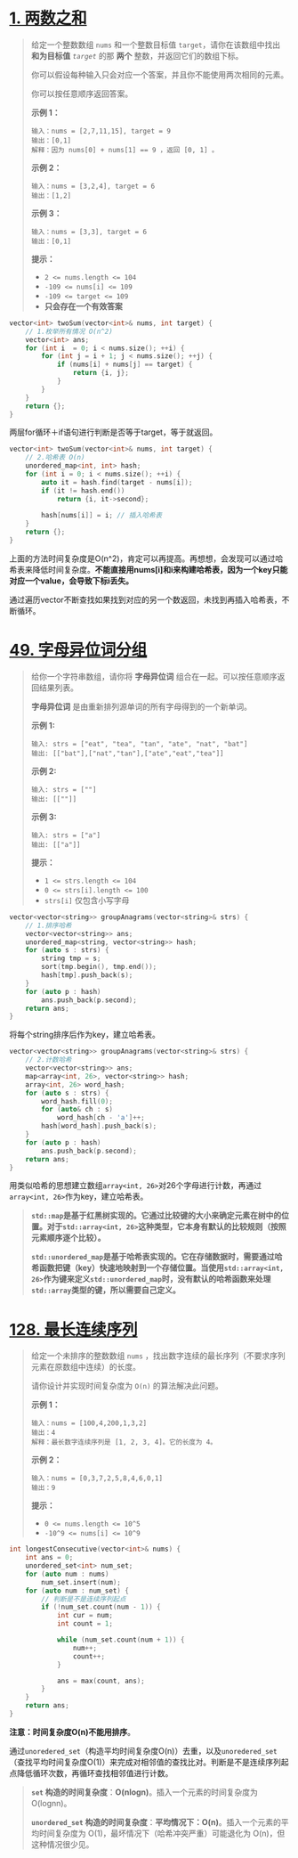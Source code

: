 # [1. 两数之和](https://leetcode.cn/problems/two-sum/)

> 给定一个整数数组 `nums` 和一个整数目标值 `target`，请你在该数组中找出 **和为目标值** *`target`* 的那 **两个** 整数，并返回它们的数组下标。
>
> 你可以假设每种输入只会对应一个答案，并且你不能使用两次相同的元素。
>
> 你可以按任意顺序返回答案。
>
> **示例 1：**
>
> ```
> 输入：nums = [2,7,11,15], target = 9
> 输出：[0,1]
> 解释：因为 nums[0] + nums[1] == 9 ，返回 [0, 1] 。
> ```
>
> **示例 2：**
>
> ```
> 输入：nums = [3,2,4], target = 6
> 输出：[1,2]
> ```
>
> **示例 3：**
>
> ```
> 输入：nums = [3,3], target = 6
> 输出：[0,1]
> ```
>
> **提示：**
>
> - `2 <= nums.length <= 104`
> - `-109 <= nums[i] <= 109`
> - `-109 <= target <= 109`
> - **只会存在一个有效答案**

```C++
vector<int> twoSum(vector<int>& nums, int target) {
    // 1.枚举所有情况 O(n^2)
    vector<int> ans;
    for (int i  = 0; i < nums.size(); ++i) {
        for (int j = i + 1; j < nums.size(); ++j) {
            if (nums[i] + nums[j] == target) {
                return {i, j};
            }
        }
    } 
    return {};
}
```

两层for循环＋if语句进行判断是否等于target，等于就返回。

```C++
vector<int> twoSum(vector<int>& nums, int target) {
	// 2.哈希表 O(n)
    unordered_map<int, int> hash;
    for (int i = 0; i < nums.size(); ++i) {
        auto it = hash.find(target - nums[i]);
        if (it != hash.end())
            return {i, it->second};
        
        hash[nums[i]] = i; // 插入哈希表
    }
    return {};
}
```

上面的方法时间复杂度是O(n^2)，肯定可以再提高。再想想，会发现可以通过哈希表来降低时间复杂度。**不能直接用nums[i]和i来构建哈希表，因为一个key只能对应一个value，会导致下标i丢失。**

通过遍历vector不断查找如果找到对应的另一个数返回，未找到再插入哈希表，不断循环。

# [49. 字母异位词分组](https://leetcode.cn/problems/group-anagrams/)

> 给你一个字符串数组，请你将 **字母异位词** 组合在一起。可以按任意顺序返回结果列表。
>
> **字母异位词** 是由重新排列源单词的所有字母得到的一个新单词。
>
>  
>
> **示例 1:**
>
> ```
> 输入: strs = ["eat", "tea", "tan", "ate", "nat", "bat"]
> 输出: [["bat"],["nat","tan"],["ate","eat","tea"]]
> ```
>
> **示例 2:**
>
> ```
> 输入: strs = [""]
> 输出: [[""]]
> ```
>
> **示例 3:**
>
> ```
> 输入: strs = ["a"]
> 输出: [["a"]]
> ```
>
>  
>
> **提示：**
>
> - `1 <= strs.length <= 104`
> - `0 <= strs[i].length <= 100`
> - `strs[i]` 仅包含小写字母

```C++
vector<vector<string>> groupAnagrams(vector<string>& strs) {
    // 1.排序哈希
    vector<vector<string>> ans;
    unordered_map<string, vector<string>> hash;
    for (auto s : strs) {
        string tmp = s;
        sort(tmp.begin(), tmp.end());
        hash[tmp].push_back(s);
    }
    for (auto p : hash)
        ans.push_back(p.second);
    return ans;
}
```

将每个string排序后作为key，建立哈希表。

```C++
vector<vector<string>> groupAnagrams(vector<string>& strs) {
    // 2.计数哈希
    vector<vector<string>> ans;
    map<array<int, 26>, vector<string>> hash;
    array<int, 26> word_hash;
    for (auto s : strs) {
        word_hash.fill(0);
        for (auto& ch : s)
            word_hash[ch - 'a']++;
        hash[word_hash].push_back(s);
    }
    for (auto p : hash)
        ans.push_back(p.second);
    return ans; 
}
```

用类似哈希的思想建立数组`array<int, 26>`对26个字母进行计数，再通过`array<int, 26>`作为key，建立哈希表。

> **`std::map`是基于红黑树实现的。它通过比较键的大小来确定元素在树中的位置。对于`std::array<int, 26>`这种类型，它本身有默认的比较规则（按照元素顺序逐个比较）。**
>
> **`std::unordered_map`是基于哈希表实现的。它在存储数据时，需要通过哈希函数把键（key）快速地映射到一个存储位置。当使用`std::array<int, 26>`作为键来定义`std::unordered_map`时，没有默认的哈希函数来处理`std::array`类型的键，所以需要自己定义。**

# [128. 最长连续序列](https://leetcode.cn/problems/longest-consecutive-sequence/)

> 给定一个未排序的整数数组 `nums` ，找出数字连续的最长序列（不要求序列元素在原数组中连续）的长度。
>
> 请你设计并实现时间复杂度为 `O(n)` 的算法解决此问题。
>
>  
>
> **示例 1：**
>
> ```
> 输入：nums = [100,4,200,1,3,2]
> 输出：4
> 解释：最长数字连续序列是 [1, 2, 3, 4]。它的长度为 4。
> ```
>
> **示例 2：**
>
> ```
> 输入：nums = [0,3,7,2,5,8,4,6,0,1]
> 输出：9
> ```
>
>  
>
> **提示：**
>
> - `0 <= nums.length <= 10^5`
> - `-10^9 <= nums[i] <= 10^9`

```C++
int longestConsecutive(vector<int>& nums) {
    int ans = 0;
    unordered_set<int> num_set;
    for (auto num : nums)
        num_set.insert(num);
    for (auto num : num_set) {
        // 判断是不是连续序列起点
        if (!num_set.count(num - 1)) {
            int cur = num;
            int count = 1;

            while (num_set.count(num + 1)) {
                num++;
                count++;
            }

            ans = max(count, ans);
        }
    }
    return ans;
}
```

**注意：时间复杂度O(n)不能用排序**。

通过`unoredered_set`（构造平均时间复杂度O(n)）去重，以及`unoredered_set`（查找平均时间复杂度O(1)）来完成对相邻值的查找比对。判断是不是连续序列起点降低循环次数，再循环查找相邻值进行计数。

> **`set` 构造的时间复杂度**：**O(nlog⁡n)**。插入一个元素的时间复杂度为 O(log⁡nn)。
>
> **`unordered_set` 构造的时间复杂度**：**平均情况下：O(n)**。插入一个元素的平均时间复杂度为 O(1)，最坏情况下（哈希冲突严重）可能退化为 O(n)，但这种情况很少见。